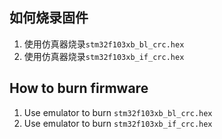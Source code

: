 ## 如何烧录固件
1. 使用仿真器烧录`stm32f103xb_bl_crc.hex`
2. 使用仿真器烧录`stm32f103xb_if_crc.hex`

## How to burn firmware
1. Use emulator to burn `stm32f103xb_bl_crc.hex`
2. Use emulator to burn `stm32f103xb_if_crc.hex`